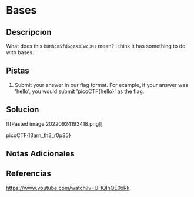 # Bases

## Descripcion
What does this `bDNhcm5fdGgzX3IwcDM1` mean? I think it has something to do with bases.

## Pistas
1. Submit your answer in our flag format. For example, if your answer was 'hello', you would submit 'picoCTF{hello}' as the flag.

## Solucion 
![[Pasted image 20220924193418.png]]

picoCTF{l3arn_th3_r0p35}
## Notas Adicionales

## Referencias
https://www.youtube.com/watch?v=UHQlnQE0xRk